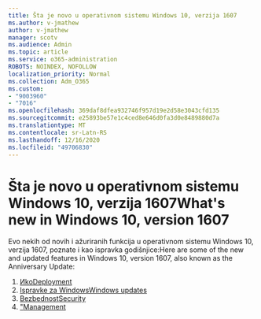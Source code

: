 ```yaml
---
title: Šta je novo u operativnom sistemu Windows 10, verzija 1607
ms.author: v-jmathew
author: v-jmathew
manager: scotv
ms.audience: Admin
ms.topic: article
ms.service: o365-administration
ROBOTS: NOINDEX, NOFOLLOW
localization_priority: Normal
ms.collection: Adm_O365
ms.custom:
- "9003960"
- "7016"
ms.openlocfilehash: 369daf8dfea932746f957d19e2d58e3043cfd135
ms.sourcegitcommit: e25893be57e1c4ced8e646d0fa3d0e8489880d7a
ms.translationtype: MT
ms.contentlocale: sr-Latn-RS
ms.lasthandoff: 12/16/2020
ms.locfileid: "49706830"
---
```

# <a name="whats-new-in-windows-10-version-1607"></a><span data-ttu-id="5d517-102">Šta je novo u operativnom sistemu Windows 10, verzija 1607</span><span class="sxs-lookup"><span data-stu-id="5d517-102">What's new in Windows 10, version 1607</span></span>

<span data-ttu-id="5d517-103">Evo nekih od novih i ažuriranih funkcija u operativnom sistemu Windows 10, verzija 1607, poznate i kao ispravka godišnjice:</span><span class="sxs-lookup"><span data-stu-id="5d517-103">Here are some of the new and updated features in Windows 10, version 1607, also known as the Anniversary Update:</span></span>

1. [<span data-ttu-id="5d517-104">Иko</span><span class="sxs-lookup"><span data-stu-id="5d517-104">Deployment</span></span>](https://go.microsoft.com/fwlink/?linkid=2114462)
2. [<span data-ttu-id="5d517-105">Ispravke za Windows</span><span class="sxs-lookup"><span data-stu-id="5d517-105">Windows updates</span></span>](https://go.microsoft.com/fwlink/?linkid=2114463)
3. [<span data-ttu-id="5d517-106">Bezbednost</span><span class="sxs-lookup"><span data-stu-id="5d517-106">Security</span></span>](https://go.microsoft.com/fwlink/?linkid=2114270)
4. [<span data-ttu-id="5d517-107">"</span><span class="sxs-lookup"><span data-stu-id="5d517-107">Management</span></span>](https://go.microsoft.com/fwlink/?linkid=2114271)
